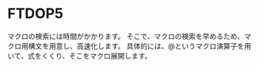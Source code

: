 # FTDOP5

マクロの検索には時間がかかります。
そこで、マクロの検索を早めるため、マクロ用構文を用意し、高速化します。
具体的には、@というマクロ演算子を用いて、式をくくり、そこをマクロ展開します。